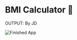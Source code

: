 
# BMI Calculator 💪

OUTPUT: By JD

![Finished App](https://github.com/londonappbrewery/Images/blob/master/bmi-calc-demo.gif)

